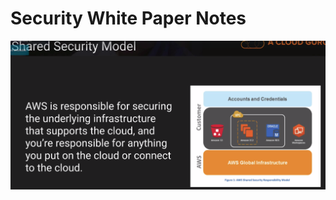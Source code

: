 # Security White Paper Notes

![SEC](https://github.com/MathewT/aws-certified-developer/blob/master/images/security-white-paper-1.PNG)
